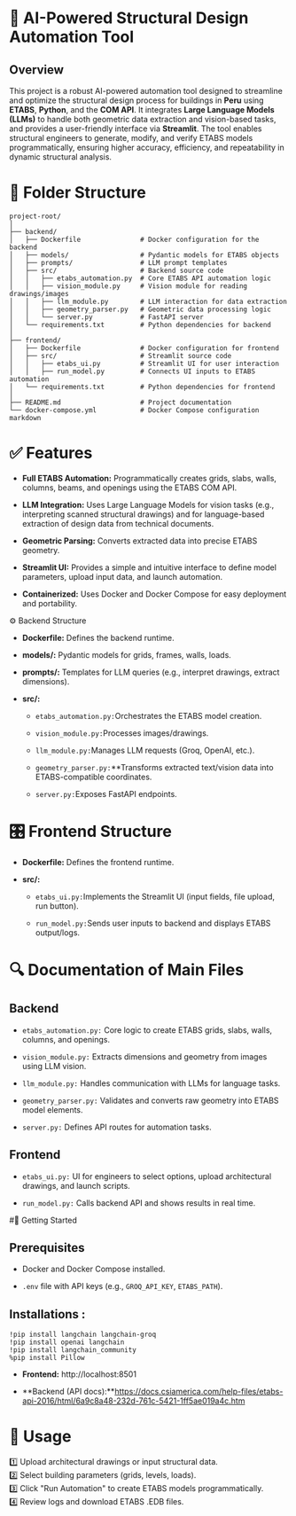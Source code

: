 # 📌 AI-Powered Structural Design Automation Tool

## Overview

This project is a robust AI-powered automation tool designed to streamline and optimize the structural design process for buildings in **Peru** using **ETABS**, **Python**, and the **COM API**. It integrates **Large Language Models (LLMs)** to handle both geometric data extraction and vision-based tasks, and provides a user-friendly interface via **Streamlit**. The tool enables structural engineers to generate, modify, and verify ETABS models programmatically, ensuring higher accuracy, efficiency, and repeatability in dynamic structural analysis.

# 📂 Folder Structure

```plaitext
project-root/
│
├── backend/
│   ├── Dockerfile               # Docker configuration for the backend
│   ├── models/                  # Pydantic models for ETABS objects
│   ├── prompts/                 # LLM prompt templates
│   ├── src/                     # Backend source code
│   │   ├── etabs_automation.py  # Core ETABS API automation logic
│   │   ├── vision_module.py     # Vision module for reading drawings/images
│   │   ├── llm_module.py        # LLM interaction for data extraction
│   │   ├── geometry_parser.py   # Geometric data processing logic
│   │   └── server.py            # FastAPI server
│   └── requirements.txt         # Python dependencies for backend
│
├── frontend/
│   ├── Dockerfile               # Docker configuration for frontend
│   ├── src/                     # Streamlit source code
│   │   ├── etabs_ui.py          # Streamlit UI for user interaction
│   │   ├── run_model.py         # Connects UI inputs to ETABS automation
│   └── requirements.txt         # Python dependencies for frontend
│
├── README.md                    # Project documentation
└── docker-compose.yml           # Docker Compose configuration
markdown
```
# ✅ Features

- **Full ETABS Automation:** Programmatically creates grids, slabs, walls, columns, beams, and openings using the ETABS COM API.

- **LLM Integration:** Uses Large Language Models for vision tasks (e.g., interpreting scanned structural drawings) and for language-based extraction of design data from technical documents.

- **Geometric Parsing:** Converts extracted data into precise ETABS geometry.

- **Streamlit UI:** Provides a simple and intuitive interface to define model parameters, upload input data, and launch automation.

- **Containerized:** Uses Docker and Docker Compose for easy deployment and portability.

⚙️ Backend Structure
- **Dockerfile:** Defines the backend runtime.

- **models/:** Pydantic models for grids, frames, walls, loads.

- **prompts/:** Templates for LLM queries (e.g., interpret drawings, extract dimensions).

- **src/:**

    - `etabs_automation.py:`Orchestrates the ETABS model creation.
        
    - `vision_module.py:`Processes images/drawings.
        
    - `llm_module.py:`Manages LLM requests (Groq, OpenAI, etc.).
        
    - `geometry_parser.py:`**Transforms extracted text/vision data into ETABS-compatible coordinates.
        
    - `server.py:`Exposes FastAPI endpoints.

# 🎛️ Frontend Structure

- **Dockerfile:** Defines the frontend runtime.

- **src/:**

    - `etabs_ui.py:`Implements the Streamlit UI (input fields, file upload, run button).
    
    - `run_model.py:`Sends user inputs to backend and displays ETABS output/logs.

# 🔍 Documentation of Main Files
## Backend

- `etabs_automation.py:` Core logic to create ETABS grids, slabs, walls, columns, and openings.

- `vision_module.py:` Extracts dimensions and geometry from images using LLM vision.

- `llm_module.py:` Handles communication with LLMs for language tasks.

- `geometry_parser.py:` Validates and converts raw geometry into ETABS model elements.

- `server.py:` Defines API routes for automation tasks.

## Frontend

- `etabs_ui.py:` UI for engineers to select options, upload architectural drawings, and launch scripts.

- `run_model.py:` Calls backend API and shows results in real time.

#🚀 Getting Started
## Prerequisites
- Docker and Docker Compose installed.

- `.env` file with API keys (e.g., `GROQ_API_KEY`, `ETABS_PATH`).

## Installations :
    !pip install langchain langchain-groq
    !pip install openai langchain
    !pip install langchain_community
    %pip install Pillow

- **Frontend:** http://localhost:8501

- **Backend (API docs):**https://docs.csiamerica.com/help-files/etabs-api-2016/html/6a9c8a48-232d-761c-5421-1ff5ae019a4c.htm
# 🔗 Usage
1️⃣ Upload architectural drawings or input structural data.<br>
2️⃣ Select building parameters (grids, levels, loads).<br>
3️⃣ Click "Run Automation" to create ETABS models programmatically.<br>
4️⃣ Review logs and download ETABS .EDB files.
